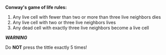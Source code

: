 
**Conway's game of life rules:**

1. Any live cell with fewer than two or more than three live neighbors dies 
2. Any live cell with two or three live neighbors lives  
3. Any dead cell with exactly three live neighbors become a live cell


***WARNING***

Do **NOT** press the tittle exactly 5 times!

